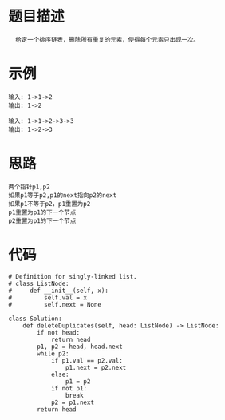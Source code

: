 # 题目描述
      给定一个排序链表，删除所有重复的元素，使得每个元素只出现一次。  
# 示例
```
输入: 1->1->2
输出: 1->2

输入: 1->1->2->3->3
输出: 1->2->3
```
# 思路
    两个指针p1,p2
    如果p1等于p2,p1的next指向p2的next
    如果p1不等于p2，p1重置为p2
    p1重置为p1的下一个节点
    p2重置为p1的下一个节点
# 代码 
```
# Definition for singly-linked list.
# class ListNode:
#     def __init__(self, x):
#         self.val = x
#         self.next = None

class Solution:
    def deleteDuplicates(self, head: ListNode) -> ListNode:
        if not head:
            return head
        p1, p2 = head, head.next
        while p2:
            if p1.val == p2.val:
                p1.next = p2.next
            else:
                p1 = p2
            if not p1:
                break
            p2 = p1.next
        return head
```
